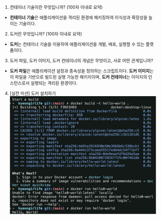 1. 컨테이너 기술이란 무엇입니까? (100자 이내로 요약)
- **컨테이너 기술**은 애플리케이션을 격리된 환경에 패키징하여 이식성과 확장성을 높이는 기술이다.

2. 도커란 무엇입니까? (100자 이내로 요약)
- **도커**는 컨테이너 기술을 이용하여 애플리케이션을 개발, 배포, 실행할 수 있는 플랫폼이다.

3. 도커 파일, 도커 이미지, 도커 컨테이너의 개념은 무엇이고, 서로 어떤 관계입니까?
- **도커 파일**은 애플리케이션 설정과 종속성을 정의하는 스크립트이다. **도커 이미지**는 이 파일을 기반으로 빌드된 실행 가능한 패키지이며, **도커 컨테이너**는 이미지의 인스턴스로서 실행되는 격리된 환경이다.

4. [실전 미션] 도커 설치하기
![도커 설치화면](docker-build-screenshot.png)
